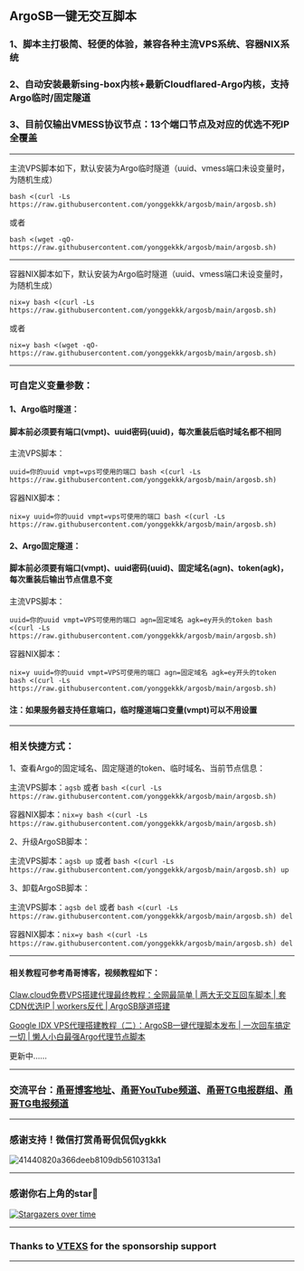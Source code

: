 ## ArgoSB一键无交互脚本

### 1、脚本主打极简、轻便的体验，兼容各种主流VPS系统、容器NIX系统

### 2、自动安装最新sing-box内核+最新Cloudflared-Argo内核，支持Argo临时/固定隧道

### 3、目前仅输出VMESS协议节点：13个端口节点及对应的优选不死IP全覆盖

----------------------------------------------------------

主流VPS脚本如下，默认安装为Argo临时隧道（uuid、vmess端口未设变量时，为随机生成）
```
bash <(curl -Ls https://raw.githubusercontent.com/yonggekkk/argosb/main/argosb.sh)
```
或者
```
bash <(wget -qO- https://raw.githubusercontent.com/yonggekkk/argosb/main/argosb.sh)
```
----------------------------------------------------------

容器NIX脚本如下，默认安装为Argo临时隧道（uuid、vmess端口未设变量时，为随机生成）

```
nix=y bash <(curl -Ls https://raw.githubusercontent.com/yonggekkk/argosb/main/argosb.sh)
```
或者
```
nix=y bash <(wget -qO- https://raw.githubusercontent.com/yonggekkk/argosb/main/argosb.sh)
```


----------------------------------------------------------

### 可自定义变量参数：

#### 1、Argo临时隧道：
#### 脚本前必须要有端口(vmpt)、uuid密码(uuid)，每次重装后临时域名都不相同

主流VPS脚本：
```
uuid=你的uuid vmpt=vps可使用的端口 bash <(curl -Ls https://raw.githubusercontent.com/yonggekkk/argosb/main/argosb.sh)
```

容器NIX脚本：
```
nix=y uuid=你的uuid vmpt=vps可使用的端口 bash <(curl -Ls https://raw.githubusercontent.com/yonggekkk/argosb/main/argosb.sh)
```

#### 2、Argo固定隧道：
#### 脚本前必须要有端口(vmpt)、uuid密码(uuid)、固定域名(agn)、token(agk)，每次重装后输出节点信息不变

主流VPS脚本：
```
uuid=你的uuid vmpt=VPS可使用的端口 agn=固定域名 agk=ey开头的token bash <(curl -Ls https://raw.githubusercontent.com/yonggekkk/argosb/main/argosb.sh)
```

容器NIX脚本：
```
nix=y uuid=你的uuid vmpt=VPS可使用的端口 agn=固定域名 agk=ey开头的token bash <(curl -Ls https://raw.githubusercontent.com/yonggekkk/argosb/main/argosb.sh)
```


#### 注：如果服务器支持任意端口，临时隧道端口变量(vmpt)可以不用设置

---------------------------------------------------------

### 相关快捷方式：

1、查看Argo的固定域名、固定隧道的token、临时域名、当前节点信息：

主流VPS脚本：```agsb``` 或者 ```bash <(curl -Ls https://raw.githubusercontent.com/yonggekkk/argosb/main/argosb.sh)```

容器NIX脚本：```nix=y bash <(curl -Ls https://raw.githubusercontent.com/yonggekkk/argosb/main/argosb.sh)```

2、升级ArgoSB脚本：

主流VPS脚本：```agsb up``` 或者 ```bash <(curl -Ls https://raw.githubusercontent.com/yonggekkk/argosb/main/argosb.sh) up```

3、卸载ArgoSB脚本：

主流VPS脚本：```agsb del``` 或者 ```bash <(curl -Ls https://raw.githubusercontent.com/yonggekkk/argosb/main/argosb.sh) del```

容器NIX脚本：```nix=y bash <(curl -Ls https://raw.githubusercontent.com/yonggekkk/argosb/main/argosb.sh) del```

----------------------------------------------------------


#### 相关教程可参考甬哥博客，视频教程如下：

[Claw.cloud免费VPS搭建代理最终教程：全网最简单 | 两大无交互回车脚本 | 套CDN优选IP | workers反代 | ArgoSB隧道搭建](https://youtu.be/Esofirx8xrE)

[Google IDX VPS代理搭建教程（二）：ArgoSB一键代理脚本发布 | 一次回车搞定一切 | 懒人小白最强Argo代理节点脚本](https://youtu.be/OoXJ_jxoEyY)

更新中……

----------------------------------------------------------

### 交流平台：[甬哥博客地址](https://ygkkk.blogspot.com)、[甬哥YouTube频道](https://www.youtube.com/@ygkkk)、[甬哥TG电报群组](https://t.me/+jZHc6-A-1QQ5ZGVl)、[甬哥TG电报频道](https://t.me/+DkC9ZZUgEFQzMTZl)

----------------------------------------------------------
### 感谢支持！微信打赏甬哥侃侃侃ygkkk
![41440820a366deeb8109db5610313a1](https://github.com/user-attachments/assets/e5b1f2c0-bd2c-4b8f-8cda-034d3c8ef73f)

----------------------------------------------------------
### 感谢你右上角的star🌟
[![Stargazers over time](https://starchart.cc/yonggekkk/ArgoSB.svg)](https://starchart.cc/yonggekkk/ArgoSB)

----------------------------------------------------------

### Thanks to [VTEXS](https://console.vtexs.com/?affid=1558) for the sponsorship support

----------------------------------------------------------
